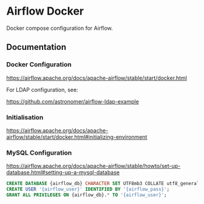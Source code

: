# Airflow Docker

Docker compose configuration for Airflow.

## Documentation

### Docker Configuration

https://airflow.apache.org/docs/apache-airflow/stable/start/docker.html

For LDAP configuration, see:

https://github.com/astronomer/airflow-ldap-example

### Initialisation

https://airflow.apache.org/docs/apache-airflow/stable/start/docker.html#initializing-environment

### MySQL Configuration

https://airflow.apache.org/docs/apache-airflow/stable/howto/set-up-database.html#setting-up-a-mysql-database

```sql
CREATE DATABASE {airflow_db} CHARACTER SET UTF8mb3 COLLATE utf8_general_ci
CREATE USER '{airflow_user}' IDENTIFIED BY '{airflow_pass}';
GRANT ALL PRIVILEGES ON {airflow_db}.* TO '{airflow_user}';
```
